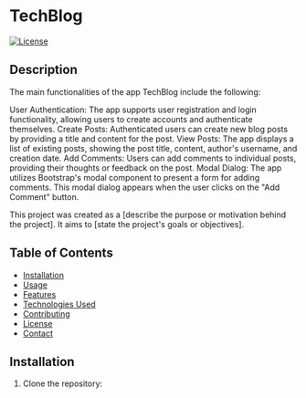 # TechBlog


[![License](https://img.shields.io/badge/License-MIT-blue.svg)](https://opensource.org/licenses/MIT)

## Description

The main functionalities of the app TechBlog include the following:

User Authentication: The app supports user registration and login functionality, allowing users to create accounts and authenticate themselves.
Create Posts: Authenticated users can create new blog posts by providing a title and content for the post.
View Posts: The app displays a list of existing posts, showing the post title, content, author's username, and creation date.
Add Comments: Users can add comments to individual posts, providing their thoughts or feedback on the post.
Modal Dialog: The app utilizes Bootstrap's modal component to present a form for adding comments. This modal dialog appears when the user clicks on the "Add Comment" button.

This project was created as a [describe the purpose or motivation behind the project]. It aims to [state the project's goals or objectives].

## Table of Contents

- [Installation](#installation)
- [Usage](#usage)
- [Features](#features)
- [Technologies Used](#technologies-used)
- [Contributing](#contributing)
- [License](#license)
- [Contact](#contact)

## Installation

1. Clone the repository:


